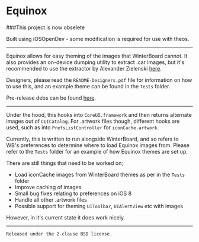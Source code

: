 Equinox
=======

###This project is now obselete

Built using iOSOpenDev - some modification is required for use with theos.

- - - 

Equinox allows for easy theming of the images that WinterBoard cannot. It also provides an 
on-device dumping utility to extract .car images, but it's recommended to use the extractor
by Alexander Zielenski [here](https://github.com/alexzielenski/ThemeEngine).

Designers, please read the `README-Designers.pdf` file for information on how to use this, and
an example theme can be found in the `Tests` folder.

Pre-release debs can be found [here](https://github.com/Matchstic/Equinox/releases).

- - - 

Under the hood, this hooks into `CoreUI.framework` and then returns alternate images out of 
`CUICatalog`. For .artwork files though, different hooks are used, such as into `PrefsListController`
for `iconCache.artwork`.

Currently, this is written to run alongside WinterBoard, and so refers to WB's preferences
to determine where to load Equinox images from. Please refer to the `Tests` folder
for an example of how Equinox themes are set up.

There are still things that need to be worked on;

- Load iconCache images from WinterBoard themes as per in the `Tests` folder
- Improve caching of images
- Small bug fixes relating to preferences on iOS 8
- Handle all other .artwork files
- Possible support for theming `UIToolbar`, `UIAlertView` etc with images

However, in it's current state it does work nicely.

- - -

`Released under the 2-clause BSD license.`

